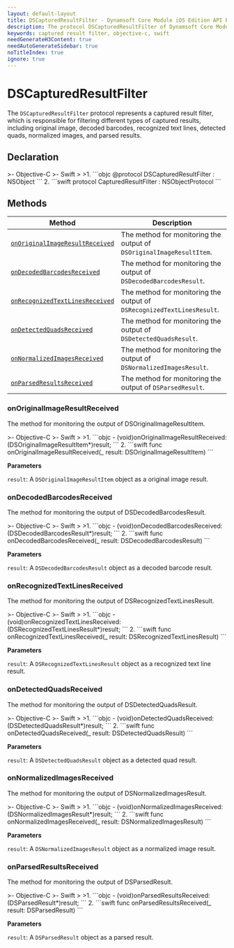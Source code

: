 ```yaml
---
layout: default-layout
title: DSCapturedResultFilter - Dynamsoft Core Module iOS Edition API Reference
description: The protocol DSCapturedResultFilter of Dynamsoft Core Module represents a captured result filter, which is responsible for filtering different types of captured results, including original image, decoded barcodes, recognized text lines, detected quads, normalized images, and parsed results.
keywords: captured result filter, objective-c, swift
needGenerateH3Content: true
needAutoGenerateSidebar: true
noTitleIndex: true
ignore: true
---
```


# DSCapturedResultFilter

The `DSCapturedResultFilter` protocol represents a captured result filter, which is responsible for filtering different types of captured results, including original image, decoded barcodes, recognized text lines, detected quads, normalized images, and parsed results.

## Declaration

<div class="sample-code-prefix"></div>
>- Objective-C
>- Swift
>
>1. 
```objc
@protocol DSCapturedResultFilter : NSObject
```
2. 
```swift
protocol CapturedResultFilter : NSObjectProtocol
```

## Methods

| Method | Description |
| ------ | ----------- |
| [`onOriginalImageResultReceived`](#onoriginalimageresultreceived) | The method for monitoring the output of `DSOriginalImageResultItem`. |
| [`onDecodedBarcodesReceived`](#ondecodedbarcodesreceived) | The method for monitoring the output of `DSDecodedBarcodesResult`. |
| [`onRecognizedTextLinesReceived`](#onrecognizedtextlinesreceived) | The method for monitoring the output of `DSRecognizedTextLinesResult`. |
| [`onDetectedQuadsReceived`](#ondetectedquadsreceived) | The method for monitoring the output of `DSDetectedQuadsResult`. |
| [`onNormalizedImagesReceived`](#onnormalizedimagesreceived) | The method for monitoring the output of `DSNormalizedImagesResult`. |
| [`onParsedResultsReceived`](#onparsedresultsreceived) | The method for monitoring the output of `DSParsedResult`. |

### onOriginalImageResultReceived

The method for monitoring the output of DSOriginalImageResultItem.

<div class="sample-code-prefix"></div>
>- Objective-C
>- Swift
>
>1. 
```objc
- (void)onOriginalImageResultReceived:(DSOriginalImageResultItem*)result;
```
2. 
```swift
func onOriginalImageResultReceived(_ result: DSOriginalImageResultItem)
```

**Parameters**

`result`: A `DSOriginalImageResultItem` object as a original image result.

### onDecodedBarcodesReceived

The method for monitoring the output of DSDecodedBarcodesResult.

<div class="sample-code-prefix"></div>
>- Objective-C
>- Swift
>
>1. 
```objc
- (void)onDecodedBarcodesReceived:(DSDecodedBarcodesResult*)result;
```
2. 
```swift
func onDecodedBarcodesReceived(_ result: DSDecodedBarcodesResult)
```

**Parameters**

`result`: A `DSDecodedBarcodesResult` object as a decoded barcode result.

### onRecognizedTextLinesReceived

The method for monitoring the output of DSRecognizedTextLinesResult.

<div class="sample-code-prefix"></div>
>- Objective-C
>- Swift
>
>1. 
```objc
- (void)onRecognizedTextLinesReceived:(DSRecognizedTextLinesResult*)result;
```
2. 
```swift
func onRecognizedTextLinesReceived(_ result: DSRecognizedTextLinesResult)
```

**Parameters**

`result`: A `DSRecognizedTextLinesResult` object as a recognized text line result.

### onDetectedQuadsReceived

The method for monitoring the output of DSDetectedQuadsResult.

<div class="sample-code-prefix"></div>
>- Objective-C
>- Swift
>
>1. 
```objc
- (void)onDetectedQuadsReceived:(DSDetectedQuadsResult*)result;
```
2. 
```swift
func onDetectedQuadsReceived(_ result: DSDetectedQuadsResult)
```

**Parameters**

`result`: A `DSDetectedQuadsResult` object as a detected quad result.

### onNormalizedImagesReceived

The method for monitoring the output of DSNormalizedImagesResult.

<div class="sample-code-prefix"></div>
>- Objective-C
>- Swift
>
>1. 
```objc
- (void)onNormalizedImagesReceived:(DSNormalizedImagesResult*)result;
```
2. 
```swift
func onNormalizedImagesReceived(_ result: DSNormalizedImagesResult)
```

**Parameters**

`result`: A `DSNormalizedImagesResult` object as a normalized image result.

### onParsedResultsReceived

The method for monitoring the output of DSParsedResult.

<div class="sample-code-prefix"></div>
>- Objective-C
>- Swift
>
>1. 
```objc
- (void)onParsedResultsReceived:(DSParsedResult*)result;
```
2. 
```swift
func onParsedResultsReceived(_ result: DSParsedResult)
```

**Parameters**

`result`: A `DSParsedResult` object as a parsed result.
